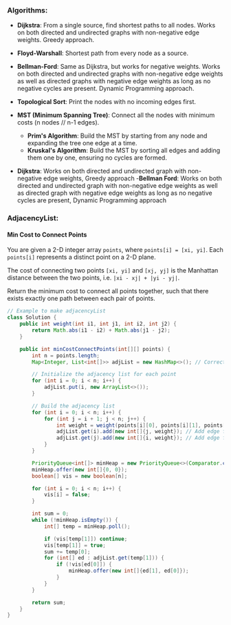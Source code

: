 ### Algorithms:

- **Dijkstra**: From a single source, find shortest paths to all nodes. Works on both directed and undirected graphs with non-negative edge weights. Greedy approach.
- **Floyd-Warshall**: Shortest path from every node as a source.
- **Bellman-Ford**: Same as Dijkstra, but works for negative weights. Works on both directed and undirected graphs with non-negative edge weights as well as directed graphs with negative edge weights as long as no negative cycles are present. Dynamic Programming approach.
- **Topological Sort**: Print the nodes with no incoming edges first.
- **MST (Minimum Spanning Tree)**: Connect all the nodes with minimum costs (n nodes // n-1 edges).
  - **Prim's Algorithm**: Build the MST by starting from any node and expanding the tree one edge at a time.
  - **Kruskal's Algorithm**: Build the MST by sorting all edges and adding them one by one, ensuring no cycles are formed.

- **Dijkstra**: Works on both directed and undirected graph with non-negative edge weights, Greedy approach
-**Bellman Ford**: Works on both directed and undirected graph with non-negative edge weights as well as directed graph with negative edge weights as long as no negative cycles are present, Dynamic Programming approach
### AdjacencyList:

#### Min Cost to Connect Points

You are given a 2-D integer array `points`, where `points[i] = [xi, yi]`. Each `points[i]` represents a distinct point on a 2-D plane.

The cost of connecting two points `[xi, yi]` and `[xj, yj]` is the Manhattan distance between the two points, i.e. `|xi - xj| + |yi - yj|`.

Return the minimum cost to connect all points together, such that there exists exactly one path between each pair of points.

```java
// Example to make adjacencyList
class Solution {
    public int weight(int i1, int j1, int i2, int j2) {
        return Math.abs(i1 - i2) + Math.abs(j1 - j2);
    }

    public int minCostConnectPoints(int[][] points) {
        int n = points.length;
        Map<Integer, List<int[]>> adjList = new HashMap<>(); // Correct data structure

        // Initialize the adjacency list for each point
        for (int i = 0; i < n; i++) {
            adjList.put(i, new ArrayList<>());
        }

        // Build the adjacency list
        for (int i = 0; i < n; i++) {
            for (int j = i + 1; j < n; j++) {
                int weight = weight(points[i][0], points[i][1], points[j][0], points[j][1]);
                adjList.get(i).add(new int[]{j, weight}); // Add edge from i to j
                adjList.get(j).add(new int[]{i, weight}); // Add edge from j to i (undirected graph)
            }
        }

        PriorityQueue<int[]> minHeap = new PriorityQueue<>(Comparator.comparingInt(a -> a[0]));
        minHeap.offer(new int[]{0, 0});
        boolean[] vis = new boolean[n];

        for (int i = 0; i < n; i++) {
            vis[i] = false;
        }

        int sum = 0;
        while (!minHeap.isEmpty()) {
            int[] temp = minHeap.poll();

            if (vis[temp[1]]) continue;
            vis[temp[1]] = true;
            sum += temp[0];
            for (int[] ed : adjList.get(temp[1])) {
                if (!vis[ed[0]]) {
                    minHeap.offer(new int[]{ed[1], ed[0]});
                }
            }
        }

        return sum;
    }
}
```